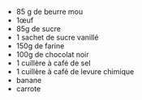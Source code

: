 - 85 g de beurre mou
- 1œuf
- 85g de sucre
- 1 sachet de sucre vanillé
- 150g de farine
- 100g de chocolat noir
- 1 cuillère à café de sel
- 1 cuillère à café de levure chimique
- banane
- carrote
